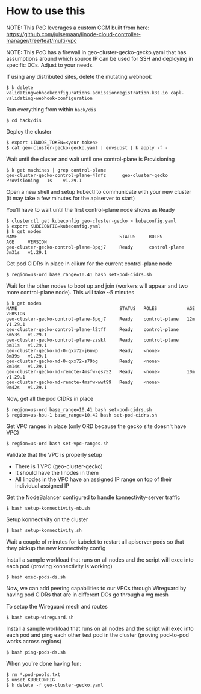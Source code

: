 
# How to use this

NOTE: This PoC leverages a custom CCM built from here: https://github.com/julsemaan/linode-cloud-controller-manager/tree/feat/multi-vpc

NOTE: This PoC has a firewall in geo-cluster-gecko-gecko.yaml that has assumptions around which source IP can be used for SSH and deploying in specific DCs. Adjust to your needs.

If using any distributed sites, delete the mutating webhook
```
$ k delete validatingwebhookconfigurations.admissionregistration.k8s.io capl-validating-webhook-configuration
```

Run everything from within `hack/dis`
```
$ cd hack/dis
```

Deploy the cluster
```
$ export LINODE_TOKEN=<your token>
$ cat geo-cluster-gecko-gecko.yaml | envsubst | k apply -f -
```

Wait until the cluster and wait until one control-plane is Provisioning
```
$ k get machines | grep control-plane
geo-cluster-gecko-control-plane-4lnfz      geo-cluster-gecko                            Provisioning   1s    v1.29.1
```

Open a new shell and setup kubectl to communicate with your new cluster (it may take a few minutes for the apiserver to start)

You'll have to wait until the first control-plane node shows as Ready
```
$ clusterctl get kubeconfig geo-cluster-gecko > kubeconfig.yaml
$ export KUBECONFIG=kubeconfig.yaml
$ k get nodes
NAME                                      STATUS     ROLES           AGE     VERSION
geo-cluster-gecko-control-plane-8pqj7     Ready      control-plane   3m31s   v1.29.1
```

Get pod CIDRs in place in cilium for the current control-plane node

```
$ region=us-ord base_range=10.41 bash set-pod-cidrs.sh
```

Wait for the other nodes to boot up and join (workers will appear and two more control-plane node). This will take ~5 minutes

```
$ k get nodes
NAME                                      STATUS   ROLES           AGE     VERSION
geo-cluster-gecko-control-plane-8pqj7     Ready    control-plane   12m     v1.29.1
geo-cluster-gecko-control-plane-l2tff     Ready    control-plane   5m53s   v1.29.1
geo-cluster-gecko-control-plane-zzskl     Ready    control-plane   3m11s   v1.29.1
geo-cluster-gecko-md-0-qxx72-j6nwp        Ready    <none>          8m39s   v1.29.1
geo-cluster-gecko-md-0-qxx72-s79bg        Ready    <none>          8m14s   v1.29.1
geo-cluster-gecko-md-remote-4msfw-qs752   Ready    <none>          10m     v1.29.1
geo-cluster-gecko-md-remote-4msfw-wwt99   Ready    <none>          9m42s   v1.29.1
```

Now, get all the pod CIDRs in place
```
$ region=us-ord base_range=10.41 bash set-pod-cidrs.sh
$ region=us-hou-1 base_range=10.42 bash set-pod-cidrs.sh
```

Get VPC ranges in place (only ORD because the gecko site doesn't have VPC)
```
$ region=us-ord bash set-vpc-ranges.sh
```

Validate that the VPC is properly setup

 - There is 1 VPC (geo-cluster-gecko)
 - It should have the linodes in them
 - All linodes in the VPC have an assigned IP range on top of their individual assigned IP

Get the NodeBalancer configured to handle konnectivity-server traffic
```
$ bash setup-konnectivity-nb.sh
```

Setup konnectivity on the cluster
```
$ bash setup-konnectivity.sh 
```

Wait a couple of minutes for kubelet to restart all apiserver pods so that they pickup the new konnectivity config

Install a sample workload that runs on all nodes and the script will exec into each pod (proving konnectivity is working)
```
$ bash exec-pods-ds.sh
```

Now, we can add peering capabilities to our VPCs through Wireguard by having pod CIDRs that are in different DCs go through a wg mesh

To setup the Wireguard mesh and routes
```
$ bash setup-wireguard.sh 
```

Install a sample workload that runs on all nodes and the script will exec into each pod and ping each other test pod in the cluster (proving pod-to-pod works across regions)
```
$ bash ping-pods-ds.sh
```

When you're done having fun:
```
$ rm *.pod-pools.txt
$ unset KUBECONFIG
$ k delete -f geo-cluster-gecko.yaml
```
